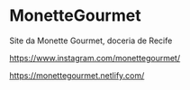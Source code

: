 # MonetteGourmet
Site da Monette Gourmet, doceria de Recife 

https://www.instagram.com/monettegourmet/


https://monettegourmet.netlify.com/
